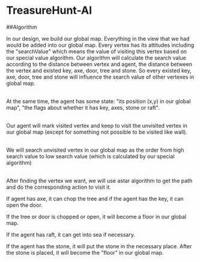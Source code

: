 # TreasureHunt-AI

##Algorithm

In our design, we build our global map. Everything in the view that we had would be added into our global map. Every vertex has its attitudes including the "searchValue" which means the value of visiting this vertex based on our special value algorithm. Our algorithm will calculate the search value according to the distance between vertex and agent, the distance between the vertex and existed key, axe, door, tree and stone. So every existed key, axe, door, tree and stone will influence the search value of other vertexes in global map. <br> <br>
 
At the same time, the agent has some state: "its position (x,y) in our global map", "the flags about whether it has key, axes, stone or raft". <br> <br>
 
Our agent will mark visited vertex and keep to visit the unvisited vertex in our global map (except for something not possible to be visited like wall). <br> <br>

We will search unvisited vertex in our global map as the order from high search value to low search value (which is calculated by our special algorithm) <br><br>

After finding the vertex we want, we will use astar algorithm to get the path and do the corresponding action to visit it. <br>

If agent has axe, it can chop the tree and if the agent has the key, it can open the door. <br>

If the tree or door is chopped or open, it will become a floor in our global map. <br>

If the agent has raft, it can get into sea if necessary. <br>

If the agent has the stone, it will put the stone in the necessary place. After the stone is placed, it will become the "floor" in our global map.

